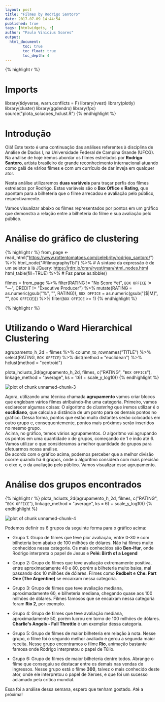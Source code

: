 ```yaml
---
layout: post
title: "Filmes by Rodrigo Santoro"
date: 2017-07-09 14:44:54
published: true
tags: [htmlwidgets, r]
author: "Paulo Vinicius Soares"
output: 
  html_document:
        toc: true
        toc_float: true
        toc_depth: 4
---
```





{% highlight r %}
# Imports
library(tidyverse, warn.conflicts = F)
library(rvest)
library(plotly)
library(cluster)
library(ggdendro)
library(fpc)
source("plota_solucoes_hclust.R")
{% endhighlight %}
# Introdução
Olá! Este texto é uma continuação das análises referentes à disciplina de Análise de Dados I, na Universidade Federal de Campina Grande (UFCG). Na análise de hoje iremos abordar os filmes estrelados por **Rodrigo Santoro**, artista brasileiro de grande reconhecimento internacional atuando como galã de vários filmes e com um currículo de dar inveja em qualquer ator.

Nesta análise utilizaremos **duas variáveis** para traçar perfis dos filmes estrelados por Rodrigo. Estas variáveis são o **Box Office** e **Rating**, que apontam para a bilheteria que o filme arrecadou e avaliação pelo público, respectivamente.

Vamos visualizar abaixo os filmes representados por pontos em um gráfico que demonstra a relação entre a bilheteria do filme e sua avaliação pelo público.

# Análise do gráfico de clustering

{% highlight r %}
from_page <- read_html("https://www.rottentomatoes.com/celebrity/rodrigo_santoro/") %>% 
    html_node("#filmographyTbl") %>% # A sintaxe da expressão é de um seletor à lá JQuery: https://rdrr.io/cran/rvest/man/html_nodes.html 
    html_table(fill=TRUE) %>% # Faz parse
    as.tibble()

filmes = from_page %>% 
    filter(RATING != "No Score Yet", 
           `BOX OFFICE` != "—", 
           CREDIT != "Executive Producer") %>%
    mutate(RATING = as.numeric(gsub("%", "", RATING)), 
           `BOX OFFICE` = as.numeric(gsub("[$|M]", "", `BOX OFFICE`))) %>% 
    filter(`BOX OFFICE` >= 1) 
{% endhighlight %}


{% highlight r %}
# Utilizando o Ward Hierarchical Clustering

agrupamento_h_2d = filmes %>% 
    column_to_rownames("TITLE") %>%
    select(RATING, `BOX OFFICE`) %>%
    dist(method = "euclidean") %>% 
    hclust(method = "centroid")

plota_hclusts_2d(agrupamento_h_2d, 
                 filmes, 
                 c("RATING", "`BOX OFFICE`"), 
                 linkage_method = "average", ks = 1:6) + scale_y_log10()
{% endhighlight %}

![plot of chunk unnamed-chunk-3](/data-science-ad1/figure/source/lab03/checkpoint1/2017-06-16-lab03checkpoint1/unnamed-chunk-3-1.png)


Agora, utilizando uma técnica chamada **agrupamento** vamos criar blocos que englobam vários filmes atribuindo-lhe uma categoria. Primeiro, vamos esclarecer algumas coisas: O algoritmo de *clustering* que iremos utilizar é o **euclidiano**, que calcula a distância de um ponto para os demais pontos no gráfico. Dessa forma, pontos que estão muito distantes serão colocados em outro grupo e, consequentemente, pontos mais próximos serão inseridos no mesmo grupo.  
Acima, no gráfico, temos vários agrupamentos. O algoritmo vai agrupando os pontos em uma quantidade x de grupos, começando de 1 e indo até 6. Vamos utilizar o que consideramos a melhor quantidade de grupos para efetuarmos nossa análise.  
De acordo com o gráfico acima, podemos perceber que a melhor divisão ocorre quando há 6 grupos, onde o algoritmo considera com mais precisão o eixo x, o da avaliação pelo público. Vamos visualizar esse agrupamento.

# Análise dos grupos encontrados

{% highlight r %}
plota_hclusts_2d(agrupamento_h_2d, 
                 filmes, 
                 c("RATING", "`BOX OFFICE`"), 
                 linkage_method = "average", ks = 6) + scale_y_log10()
{% endhighlight %}

![plot of chunk unnamed-chunk-4](/data-science-ad1/figure/source/lab03/checkpoint1/2017-06-16-lab03checkpoint1/unnamed-chunk-4-1.png)

Podemos definir os 6 grupos da seguinte forma para o gráfico acima:  

- Grupo 1: Grupo de filmes que teve pior avaliação, entre 0-30 e com bilheteria bem abaixo de 100 milhões de dólares. Não há filmes muito conhecidos nessa categoria. Os mais conhecidos são **Ben-Hur**, onde Rodrigo interpreta o papel de Jesus e **Pelé: Birth of a Legend**  

- Grupo 2: Grupo de filmes que teve avaliação extremamente positiva, entre aproximadamente 40 e 80, porém a bilheteria muito baixa, mal passando dos 10 milhões de dólares. Filmes como **Redbelt** e **Che: Part One (The Argentine)** se encaixam nessa categoria.  

- Grupo 3: Grupo de filmes que teve avaliação mediana, aproximadamente 60, e bilheteria mediana, chegando quase aos 100 milhões de dólares. Filmes famosos que se encaixam nessa categoria foram **Rio 2**, por exemplo.  

- Grupo 4: Grupo de filmes que teve avaliação mediana, aproximadamente 50, porém lucrou em torno de 100 milhões de dólares. **Charlie's Angels - Full Throttle** é um exemplar dessa categoria.  

- Grupo 5: Grupo de filmes de maior bilheteria em relação à nota. Nesse grupo, o filme foi o segundo melhor avaliado e gerou a segunda maior receita. Nesse grupo encontramos o filme **Rio**, animação bastante famosa onde Rodrigo interpretou o papel de Túlio.  

- Grupo 6: Grupo de filmes de maior bilheteria dentre todos. Abrange o filme que conseguiu se destacar entre os demais nas vendas de ingressos. Nesse grupo está o filme **300**, talvez o mais conhecido deste ator, onde ele interpretou o papel de Xerxes, e que foi um sucesso aclamado pela crítica mundial.  

Essa foi a análise dessa semana, espero que tenham gostado. Até a próxima!


